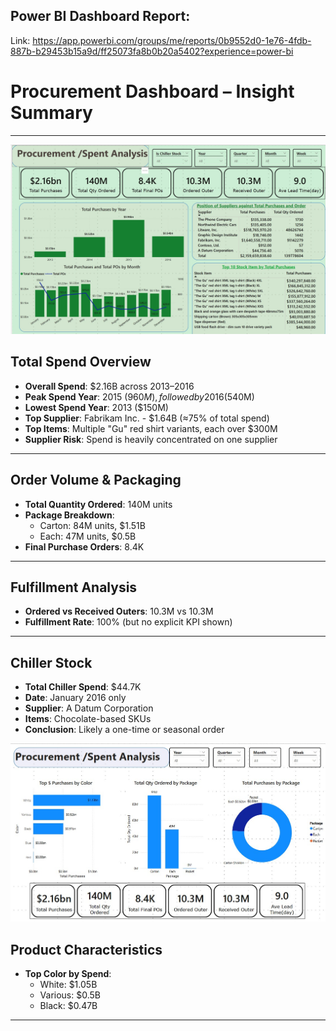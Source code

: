 ## Power BI Dashboard Report:  
Link: https://app.powerbi.com/groups/me/reports/0b9552d0-1e76-4fdb-887b-b29453b15a9d/ff25073fa8b0b20a5402?experience=power-bi



# Procurement Dashboard – Insight Summary

---

![Overview](https://github.com/hasiburahman2016/Procurement_Spend_Analysis_PowerBI/blob/main/Overview.jpg)
## Total Spend Overview

- **Overall Spend**: $2.16B across 2013–2016
- **Peak Spend Year**: 2015 ($960M), followed by 2016 ($540M)
- **Lowest Spend Year**: 2013 ($150M)
- **Top Supplier**: Fabrikam Inc. - $1.64B (≈75% of total spend)
- **Top Items**: Multiple "Gu" red shirt variants, each over $300M
- **Supplier Risk**: Spend is heavily concentrated on one supplier

---

## Order Volume & Packaging

- **Total Quantity Ordered**: 140M units
- **Package Breakdown**:
  - Carton: 84M units, $1.51B
  - Each: 47M units, $0.5B
- **Final Purchase Orders**: 8.4K

---
## Fulfillment Analysis

- **Ordered vs Received Outers**: 10.3M vs 10.3M
- **Fulfillment Rate**: 100% (but no explicit KPI shown)

---

## Chiller Stock

- **Total Chiller Spend**: $44.7K
- **Date**: January 2016 only
- **Supplier**: A Datum Corporation
- **Items**: Chocolate-based SKUs
- **Conclusion**: Likely a one-time or seasonal order

![Purchases by color and Packages](https://github.com/hasiburahman2016/Procurement_Spend_Analysis_PowerBI/blob/main/Purchases%20by%20color%20and%20Packages.jpg)

## Product Characteristics

- **Top Color by Spend**:
  - White: $1.05B
  - Various: $0.5B
  - Black: $0.47B


---
